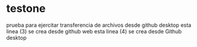 # testone
prueba para ejercitar transferencia de archivos desde github desktop
esta linea (3) se crea desde github web
esta linea (4) se crea desde Github desktop